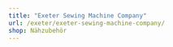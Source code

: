 ```yaml
---
title: "Exeter Sewing Machine Company"
url: /exeter/exeter-sewing-machine-company/
shop: Nähzubehör
---
```

